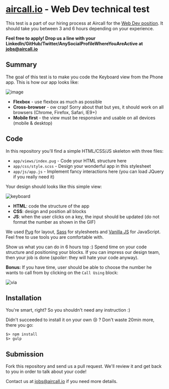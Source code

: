 # [aircall.io](https://aircall.io) - Web Dev technical test

This test is a part of our hiring process at Aircall for the [Web Dev position](https://aircall.workable.com/jobs/335858). It should take you between 3 and 6 hours depending on your experience.

**Feel free to apply! Drop us a line with your LinkedIn/GitHub/Twitter/AnySocialProfileWhereYouAreActive at jobs@aircall.io**



## Summary

The goal of this test is to make you code the Keyboard view from the Phone app. This is how our app looks like:

![image](https://cloud.githubusercontent.com/assets/630714/19034556/6bc905cc-8964-11e6-86d9-0234f782a59b.png)

- **Flexbox** - use flexbox as much as possible
- **Cross-browser** - ow crap! Sorry about that but yes, it should work on all browsers (Chrome, Firefox, Safari, IE9+)
- **Mobile first** - the view must be responsive and usable on all devices (mobile & desktop)


## Code

In this repository you'll find a simple HTML/CSS/JS skeleton with three files:

- `app/views/index.pug` - Code your HTML structure here
- `app/css/style.scss` - Design your wonderful app in this stylesheet
- `app/js/app.js` - Implement fancy interactions here (you can load JQuery if you really need it)

Your design should looks like this simple view:

![keyboard](https://cloud.githubusercontent.com/assets/630714/19038032/dc309e46-8979-11e6-9311-94ee61da1086.gif)

- **HTML**: code the structure of the app
- **CSS**: design and position all blocks
- **JS**: when the user clicks on a key, the input should be updated (do not format the number as shown in the GIF)

We used [Pug](https://github.com/pugjs/pug) for layout, [Sass](http://sass-lang.com/) for stylesheets and [Vanilla JS](http://vanilla-js.com/) for JavaScript. Feel free to use tools you are comfortable with.

Show us what you can do in 6 hours top :) Spend time on your code structure and positioning your blocks. If you can impress our design team, then your job is done (*spoiler*: they will hate your code anyway).

**Bonus:** If you have time, user should be able to choose the number he wants to call from by clicking on the `Call Using` block:

![via](https://cloud.githubusercontent.com/assets/630714/19038106/4d22e974-897a-11e6-843b-fabaee468bc9.gif)


## Installation

You're smart, right? So you shouldn't need any instruction :)

Didn't succeeded to install it on your own :cry: ? Don't waste 20min more, there you go:

```
$> npm install
$> gulp
```


## Submission

Fork this repository and send us a pull request. We'll review it and get back to you in order to talk about your code!

Contact us at jobs@aircall.io if you need more details.
